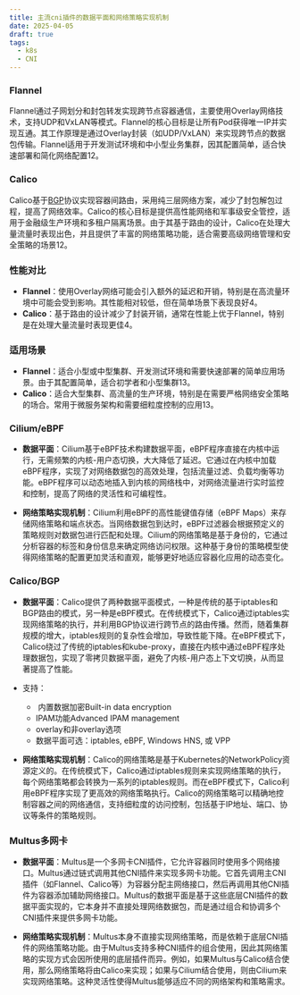 ```yaml
---
title: 主流cni插件的数据平面和网络策略实现机制
date: 2025-04-05
draft: true
tags:
  - k8s
  - CNI
---
```

### Flannel

Flannel通过子网划分和封包转发实现跨节点容器通信，主要使用Overlay网络技术，支持UDP和VxLAN等模式。Flannel的核心目标是让所有Pod获得唯一IP并实现互通。其工作原理是通过Overlay封装（如UDP/VxLAN）来实现跨节点的数据包传输。Flannel适用于开发测试环境和中小型业务集群，因其配置简单，适合快速部署和简化网络配置‌12。

### Calico

Calico基于[BGP](../../数通/BGP协议.md)协议实现容器间路由，采用纯三层网络方案，减少了封包解包过程，提高了网络效率。Calico的核心目标是提供高性能网络和军事级安全管控，适用于金融级生产环境和多租户隔离场景。由于其基于路由的设计，Calico在处理大量流量时表现出色，并且提供了丰富的网络策略功能，适合需要高级网络管理和安全策略的场景‌12。

### 性能对比

- ‌**Flannel**‌：使用Overlay网络可能会引入额外的延迟和开销，特别是在高流量环境中可能会受到影响。其性能相对较低，但在简单场景下表现良好‌4。
- ‌**Calico**‌：基于路由的设计减少了封装开销，通常在性能上优于Flannel，特别是在处理大量流量时表现更佳‌4。

### 适用场景

- ‌**Flannel**‌：适合小型或中型集群、开发测试环境和需要快速部署的简单应用场景。由于其配置简单，适合初学者和小型集群‌13。
- ‌**Calico**‌：适合大型集群、高流量的生产环境，特别是在需要严格网络安全策略的场合。常用于微服务架构和需要细粒度控制的应用‌13。

### Cilium/eBPF

- **数据平面**：Cilium基于eBPF技术构建数据平面，eBPF程序直接在内核中运行，无需频繁的内核-用户态切换，大大降低了延迟。它通过在内核中加载eBPF程序，实现了对网络数据包的高效处理，包括流量过滤、负载均衡等功能。eBPF程序可以动态地插入到内核的网络栈中，对网络流量进行实时监控和控制，提高了网络的灵活性和可编程性。

- **网络策略实现机制**：Cilium利用eBPF的高性能键值存储（eBPF Maps）来存储网络策略和端点状态。当网络数据包到达时，eBPF过滤器会根据预定义的策略规则对数据包进行匹配和处理。Cilium的网络策略是基于身份的，它通过分析容器的标签和身份信息来确定网络访问权限。这种基于身份的策略模型使得网络策略的配置更加灵活和直观，能够更好地适应容器化应用的动态变化。

### Calico/BGP

- **数据平面**：Calico提供了两种数据平面模式，一种是传统的基于iptables和BGP路由的模式，另一种是eBPF模式。在传统模式下，Calico通过iptables实现网络策略的执行，并利用BGP协议进行跨节点的路由传播。然而，随着集群规模的增大，iptables规则的复杂性会增加，导致性能下降。在eBPF模式下，Calico绕过了传统的iptables和kube-proxy，直接在内核中通过eBPF程序处理数据包，实现了零拷贝数据平面，避免了内核-用户态上下文切换，从而显著提高了性能。
- 支持：
	-  内置数据加密Built-in data encryption  
	- IPAM功能Advanced IPAM management  
	- overlay和非overlay选项  
	- 数据平面可选：iptables, eBPF, Windows HNS, 或 VPP
    
- **网络策略实现机制**：Calico的网络策略是基于Kubernetes的NetworkPolicy资源定义的。在传统模式下，Calico通过iptables规则来实现网络策略的执行，每个网络策略都会转换为一系列的iptables规则。而在eBPF模式下，Calico利用eBPF程序实现了更高效的网络策略执行。Calico的网络策略可以精确地控制容器之间的网络通信，支持细粒度的访问控制，包括基于IP地址、端口、协议等条件的策略规则。
    

### Multus多网卡

- **数据平面**：Multus是一个多网卡CNI插件，它允许容器同时使用多个网络接口。Multus通过链式调用其他CNI插件来实现多网卡功能。它首先调用主CNI插件（如Flannel、Calico等）为容器分配主网络接口，然后再调用其他CNI插件为容器添加辅助网络接口。Multus的数据平面是基于这些底层CNI插件的数据平面实现的，它本身并不直接处理网络数据包，而是通过组合和协调多个CNI插件来提供多网卡功能。
    
- **网络策略实现机制**：Multus本身不直接实现网络策略，而是依赖于底层CNI插件的网络策略功能。由于Multus支持多种CNI插件的组合使用，因此其网络策略的实现方式会因所使用的底层插件而异。例如，如果Multus与Calico结合使用，那么网络策略将由Calico来实现；如果与Cilium结合使用，则由Cilium来实现网络策略。这种灵活性使得Multus能够适应不同的网络架构和策略需求。